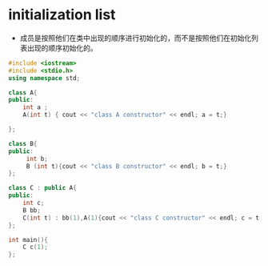 # initialization list

+ 成员是按照他们在类中出现的顺序进行初始化的，而不是按照他们在初始化列表出现的顺序初始化的。

```c++
#include <iostream>
#include <stdio.h>
using namespace std;

class A{
public:
    int a ;
    A(int t) { cout << "class A constructor" << endl; a = t;}

};

class B{
public:
     int b;
     B (int t){cout << "class B constructor" << endl; b = t;}
};

class C : public A{
public:
    int c;
    B bb;
    C(int t) : bb(1),A(1){cout << "class C constructor" << endl; c = t;}
};

int main(){
    C c(1);
};


```